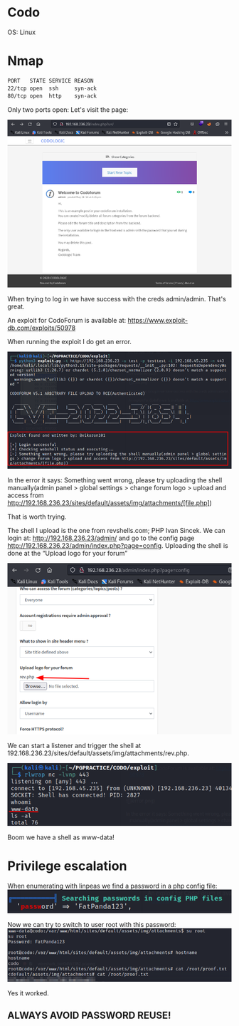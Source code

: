 # Codo

OS: Linux

# Nmap

```sh
PORT   STATE SERVICE REASON
22/tcp open  ssh     syn-ack
80/tcp open  http    syn-ack

```

Only two ports open:
 Let's visit the page:
 
 ![](codo.png)
 
 When trying to log in we have success with the creds admin/admin. That's great.
 
 An exploit for CodoForum is available at: https://www.exploit-db.com/exploits/50978
 
 When running the exploit I do get an error.
 
 ![](error.png)
 
 In the error it says: Something went wrong, please try uploading the shell manually(admin panel > global settings > change forum logo > upload and access from http://192.168.236.23/sites/default/assets/img/attachments/[file.php])

That is worth trying.

The shell I upload is the one from revshells.com; PHP Ivan Sincek.
We can login at: http://192.168.236.23/admin/ and go to the config page http://192.168.236.23/admin/index.php?page=config.
Uploading the shell is done at the “Upload logo for your forum” 

![](config.png)

We can start a listener and trigger the shell at 192.168.236.23/sites/default/assets/img/attachments/rev.php.

![](user.png)

Boom we have a shell as www-data!

# Privilege escalation
When enumerating with linpeas we find a password in a php config file:
![](pwd.png)

Now we can try to switch to user root with this password:
![](proof.png)

Yes it worked.

## ALWAYS AVOID PASSWORD REUSE!

 
